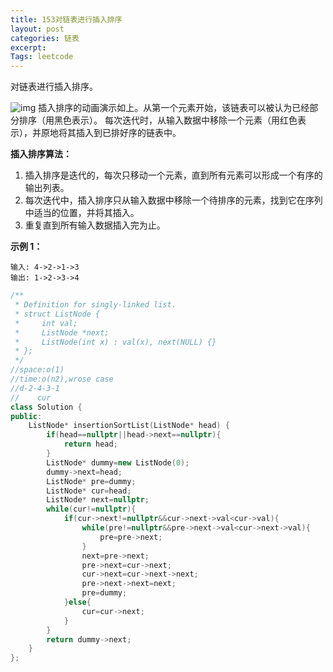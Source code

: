 ```yaml
---
title: 153对链表进行插入排序
layout: post
categories: 链表
excerpt: 
Tags: leetcode
---
```


对链表进行插入排序。

![img](https://upload.wikimedia.org/wikipedia/commons/0/0f/Insertion-sort-example-300px.gif)
插入排序的动画演示如上。从第一个元素开始，该链表可以被认为已经部分排序（用黑色表示）。
每次迭代时，从输入数据中移除一个元素（用红色表示），并原地将其插入到已排好序的链表中。

 

**插入排序算法：**

1. 插入排序是迭代的，每次只移动一个元素，直到所有元素可以形成一个有序的输出列表。
2. 每次迭代中，插入排序只从输入数据中移除一个待排序的元素，找到它在序列中适当的位置，并将其插入。
3. 重复直到所有输入数据插入完为止。

 

**示例 1：**

```
输入: 4->2->1->3
输出: 1->2->3->4
```

```c++
/**
 * Definition for singly-linked list.
 * struct ListNode {
 *     int val;
 *     ListNode *next;
 *     ListNode(int x) : val(x), next(NULL) {}
 * };
 */
//space:o(1)
//time:o(n2),wrose case
//d-2-4-3-1
//    cur
class Solution {
public:
    ListNode* insertionSortList(ListNode* head) {
        if(head==nullptr||head->next==nullptr){
            return head;
        }
        ListNode* dummy=new ListNode(0);
        dummy->next=head;
        ListNode* pre=dummy;
        ListNode* cur=head;
        ListNode* next=nullptr;
        while(cur!=nullptr){
            if(cur->next!=nullptr&&cur->next->val<cur->val){
                while(pre!=nullptr&&pre->next->val<cur->next->val){
                    pre=pre->next;
                }
                next=pre->next;
                pre->next=cur->next;
                cur->next=cur->next->next;
                pre->next->next=next;
                pre=dummy;
            }else{
                cur=cur->next;
            }
        }
        return dummy->next;
    }
};
```


